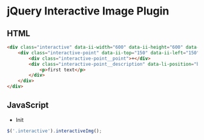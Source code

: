 # jQuery Interactive Image Plugin

## HTML

```html
<div class="interactive" data-ii-width="600" data-ii-height="600" data-ii-src="https://picsum.photos/600/600">
    <div class="interactive-point" data-ii-top="150" data-ii-left="150" data-ii-position="top">
        <div class="interactive-point__point">+</div>
        <div class="interactive-point__description" data-li-position="bottom">
            <p>first text</p>
        </div>
    </div>
</div>
```

## JavaScript

- Init

```javascript
$('.interactive').interactiveImg();
```